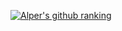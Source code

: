 [![Alper's github ranking](https://github-readme-ranking.vercel.app/api/rank?username=alperozoner&country_code=turkey)](https://github.com/Muhammadsher/github-readme-ranking)


